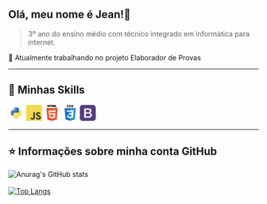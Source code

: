 ## Olá, meu nome é <strong>Jean!</strong>👋

> 3º ano do ensino médio com técnico integrado em informática para internet.

🔭 Atualmente trabalhando no projeto Elaborador de Provas

----

## 🚀 Minhas Skills

<code><img height="32" src="https://raw.githubusercontent.com/github/explore/80688e429a7d4ef2fca1e82350fe8e3517d3494d/topics/python/python.png" alt="Python"/></code>
<code><img height="32" src="https://raw.githubusercontent.com/github/explore/80688e429a7d4ef2fca1e82350fe8e3517d3494d/topics/javascript/javascript.png" alt="Javascript"/></code>
<code><img height="32" src="https://raw.githubusercontent.com/github/explore/80688e429a7d4ef2fca1e82350fe8e3517d3494d/topics/html/html.png" alt="HTML5"/></code>
<code><img height="32" src="https://raw.githubusercontent.com/github/explore/80688e429a7d4ef2fca1e82350fe8e3517d3494d/topics/css/css.png" alt="CSS"/></code>
<code><img height="32" src="https://raw.githubusercontent.com/github/explore/80688e429a7d4ef2fca1e82350fe8e3517d3494d/topics/bootstrap/bootstrap.png" alt="Bootstrap"/></code>



---

## ⭐ Informações sobre minha conta GitHub
![Anurag's GitHub stats](https://github-readme-stats.vercel.app/api?username=jeancarlos899&show_icons=true&theme=dracula)
<br><br>
[![Top Langs](https://github-readme-stats.vercel.app/api/top-langs/?username=jeancarlos899&layout=compact&theme=dracula)](https://github.com/anuraghazra/github-readme-stats)

